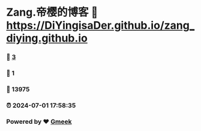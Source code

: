 # Zang.帝樱的博客 :link: https://DiYingisaDer.github.io/zang_diying.github.io 
### :page_facing_up: [3](https://DiYingisaDer.github.io/zang_diying.github.io/tag.html) 
### :speech_balloon: 1 
### :hibiscus: 13975 
### :alarm_clock: 2024-07-01 17:58:35 
### Powered by :heart: [Gmeek](https://github.com/Meekdai/Gmeek)
